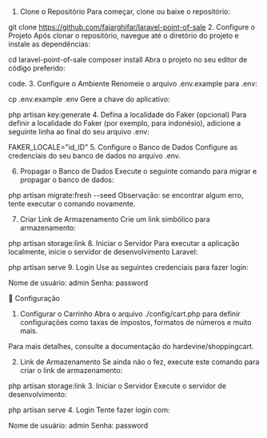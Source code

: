 1. Clone o Repositório
Para começar, clone ou baixe o repositório:

git clone https://github.com/fajarghifar/laravel-point-of-sale
2. Configure o Projeto
Após clonar o repositório, navegue até o diretório do projeto e instale as dependências:

cd laravel-point-of-sale
composer install
Abra o projeto no seu editor de código preferido:

code.
3. Configure o Ambiente
Renomeie o arquivo .env.example para .env:

cp .env.example .env
Gere a chave do aplicativo:

php artisan key:generate
4. Defina a localidade do Faker (opcional)
Para definir a localidade do Faker (por exemplo, para indonésio), adicione a seguinte linha ao final do seu arquivo .env:

FAKER_LOCALE="id_ID"
5. Configure o Banco de Dados
Configure as credenciais do seu banco de dados no arquivo .env.

6. Propagar o Banco de Dados
Execute o seguinte comando para migrar e propagar o banco de dados:

php artisan migrate:fresh --seed
Observação: se encontrar algum erro, tente executar o comando novamente.

7. Criar Link de Armazenamento
Crie um link simbólico para armazenamento:

php artisan storage:link
8. Iniciar o Servidor
Para executar a aplicação localmente, inicie o servidor de desenvolvimento Laravel:

php artisan serve
9. Login
Use as seguintes credenciais para fazer login:

Nome de usuário: admin
Senha: password

🚀 Configuração
1. Configurar o Carrinho
Abra o arquivo ./config/cart.php para definir configurações como taxas de impostos, formatos de números e muito mais.

Para mais detalhes, consulte a documentação do hardevine/shoppingcart.

2. Link de Armazenamento
Se ainda não o fez, execute este comando para criar o link de armazenamento:

php artisan storage:link
3. Iniciar o Servidor
Execute o servidor de desenvolvimento:

php artisan serve
4. Login
Tente fazer login com:

Nome de usuário: admin
Senha: password
